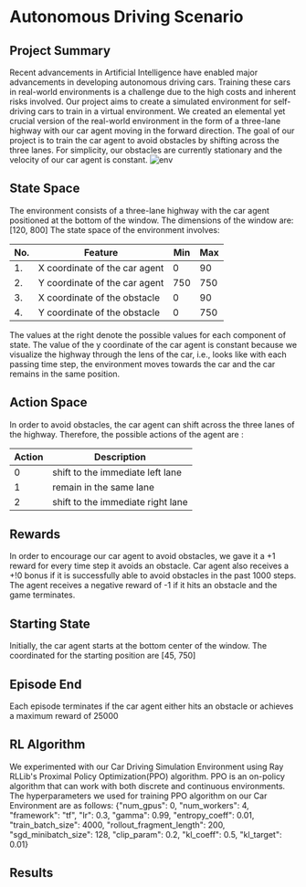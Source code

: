 # Autonomous Driving Scenario
## Project Summary
<!-- Around 200 Words -->
<!-- Cover (1) What problem you are solving, (2) Who will use this RL module and be happy with the learning, and (3) a brief description of the results -->
Recent advancements in Artificial Intelligence have enabled major advancements in developing autonomous driving cars. Training these cars in real-world environments is a challenge due to the high costs and inherent risks involved. Our project aims to create a simulated environment for self-driving cars to train in a virtual environment. We created an elemental yet crucial version of the real-world environment in the form of a three-lane highway with our car agent moving in the forward direction. The goal of our project is to train the car agent to avoid obstacles by shifting across the three lanes. For simplicity, our obstacles are currently stationary and the velocity of our car agent is constant.
![env](https://github.com/BhargaviChevva18/cs272-custom-env/assets/112223228/8313783d-4936-4b72-99b3-c6141d5d57ea)


## State Space
<!-- See the Cart Pole Env example https://gymnasium.farama.org/environments/classic_control/cart_pole/ -->

The environment consists of a three-lane highway with the car agent positioned at the bottom of the window. 
The dimensions of the window are: [120, 800]
The state space of the environment involves:

| No. | Feature                      | Min | Max |
|-----|------------------------------|-----|------|
| 1.  |X coordinate of the car agent |  0  | 90  |
| 2.  |Y coordinate of the car agent | 750 | 750  |
| 3.  |X coordinate of the obstacle  |  0  | 90  |
| 4.  |Y coordinate of the obstacle  |  0  | 750  |

The values at the right denote the possible values for each component of state. The value of the y coordinate of the car agent is constant because we visualize the highway through the lens of the car, i.e., looks like with each passing time step, the environment moves towards the car and the car remains in the same position. 

## Action Space
<!-- See the Cart Pole Env example https://gymnasium.farama.org/environments/classic_control/cart_pole/ -->
In order to avoid obstacles, the car agent can shift across the three lanes of the highway. Therefore, the possible actions of the agent are :

| Action | Description |
|--------|-----------------------------------|
|    0   |  shift to the immediate left lane |
|    1   |     remain in the same lane       |
|    2   | shift to the immediate right lane |

## Rewards
<!-- See the Cart Pole Env example https://gymnasium.farama.org/environments/classic_control/cart_pole/ -->
In order to encourage our car agent to avoid obstacles, we gave it a +1 reward for every time step it avoids an obstacle. Car agent also receives a +!0 bonus if it is successfully able to avoid obstacles in the past 1000 steps. The agent receives a negative reward of -1 if it hits an obstacle and the game terminates.

## Starting State
<!-- See the Cart Pole Env example https://gymnasium.farama.org/environments/classic_control/cart_pole/ -->
Initially, the car agent starts at the bottom center of the window. The coordinated for the starting position are [45, 750]

## Episode End
<!-- See the Cart Pole Env example https://gymnasium.farama.org/environments/classic_control/cart_pole/ -->
Each episode terminates if the car agent either hits an obstacle or achieves a maximum reward of 25000 


## RL Algorithm 
We experimented with our Car Driving Simulation Environment using Ray RLLib's Proximal Policy Optimization(PPO) algorithm. PPO is an on-policy algorithm that can work with both discrete and continuous environments. The hyperparameters we used for training PPO algorithm on our Car Environment are as follows:
        {"num_gpus": 0,
        "num_workers": 4,
        "framework": "tf",
        "lr": 0.3,
        "gamma": 0.99,
        "entropy_coeff": 0.01,
        "train_batch_size": 4000,
        "rollout_fragment_length": 200,
        "sgd_minibatch_size": 128,
        "clip_param": 0.2,
        "kl_coeff": 0.5,
        "kl_target": 0.01}



## Results

